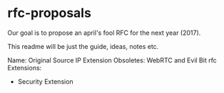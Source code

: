 # rfc-proposals
Our goal is to propose an april's fool RFC for the next year (2017).

This readme will be just the guide, ideas, notes etc.


Name: Original Source IP Extension
Obsoletes: WebRTC and Evil Bit rfc
Extensions:
- Security Extension
